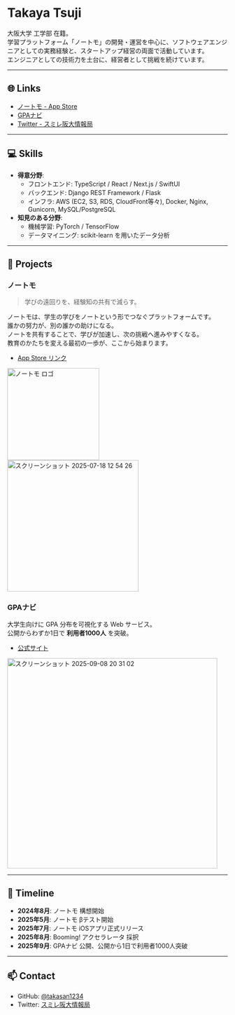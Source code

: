 # Takaya Tsuji

大阪大学 工学部 在籍。  
学習プラットフォーム「ノートモ」の開発・運営を中心に、ソフトウェアエンジニアとしての実務経験と、スタートアップ経営の両面で活動しています。  
エンジニアとしての技術力を土台に、経営者として挑戦を続けています。  

---

## 🌐 Links
- [ノートモ - App Store](https://apps.apple.com/jp/app/%E3%83%8E%E3%83%BC%E3%83%88%E3%83%A2/id6743961225)  
- [GPAナビ](https://gpa-survey.com)  
- [Twitter - スミレ阪大情報局](https://twitter.com/)  

---

## 💻 Skills
- **得意分野**:  
  - フロントエンド: TypeScript / React / Next.js / SwiftUI  
  - バックエンド: Django REST Framework / Flask  
  - インフラ: AWS (EC2, S3, RDS, CloudFront等々), Docker, Nginx, Gunicorn, MySQL/PostgreSQL  
- **知見のある分野**:  
  - 機械学習: PyTorch / TensorFlow  
  - データマイニング: scikit-learn を用いたデータ分析
---

## 🚀 Projects

### ノートモ

> 学びの遠回りを、経験知の共有で減らす。

ノートモは、学生の学びをノートという形でつなぐプラットフォームです。  
誰かの努力が、別の誰かの助けになる。  
ノートを共有することで、学びが加速し、次の挑戦へ進みやすくなる。  
教育のかたちを変える最初の一歩が、ここから始まります。  

- [App Store リンク](https://apps.apple.com/jp/app/%E3%83%8E%E3%83%BC%E3%83%88%E3%83%A2/id6743961225)

<img width="210" height="210" alt="ノートモ ロゴ" src="https://github.com/user-attachments/assets/e7bdf0eb-786b-4ddd-852d-b380bdfa2ae2" />

<img width="300" heitht="210" alt="スクリーンショット 2025-07-18 12 54 26" src="https://github.com/user-attachments/assets/f490149f-e486-454d-8932-411f94d2486a" />

### GPAナビ
大学生向けに GPA 分布を可視化する Web サービス。  
公開からわずか1日で **利用者1000人** を突破。  
- [公式サイト](https://gpa-survey.com)
  
<img height="480" alt="スクリーンショット 2025-09-08 20 31 02" src="https://github.com/user-attachments/assets/75d80b6c-8c66-4d89-86ed-14ee67044764" />


---

## 📅 Timeline

- **2024年8月**: ノートモ 構想開始  
- **2025年5月**: ノートモ βテスト開始  
- **2025年7月**: ノートモ iOSアプリ正式リリース  
- **2025年8月**: Booming! アクセラレータ 採択  
- **2025年9月**: GPAナビ 公開、公開から1日で利用者1000人突破  

---

## 📫 Contact
- GitHub: [@takasan1234](https://github.com/takasan1234)  
- Twitter: [スミレ阪大情報局](https://x.com/osaka89466)  
